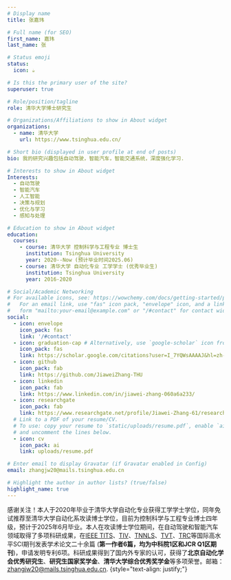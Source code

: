 ```yaml
---
# Display name
title: 张嘉玮

# Full name (for SEO)
first_name: 嘉玮
last_name: 张

# Status emoji
status:
  icon: ☕️

# Is this the primary user of the site?
superuser: true

# Role/position/tagline
role: 清华大学博士研究生

# Organizations/Affiliations to show in About widget
organizations:
  - name: 清华大学
    url: https://www.tsinghua.edu.cn/

# Short bio (displayed in user profile at end of posts)
bio: 我的研究兴趣包括自动驾驶，智能汽车，智能交通系统，深度强化学习.

# Interests to show in About widget
Interests:
  - 自动驾驶
  - 智能汽车
  - 人工智能
  - 决策与规划
  - 优化与学习
  - 感知与处理

# Education to show in About widget
education:
  courses:
    - course: 清华大学 控制科学与工程专业 博士生
      institution: Tsinghua University
      year: 2020--Now (预计毕业时间2025.06)
    - course: 清华大学 自动化专业 工学学士 (优秀毕业生)
      institution: Tsinghua University
      year: 2016-2020

# Social/Academic Networking
# For available icons, see: https://wowchemy.com/docs/getting-started/page-builder/#icons
#   For an email link, use "fas" icon pack, "envelope" icon, and a link in the
#   form "mailto:your-email@example.com" or "/#contact" for contact widget.
social:
  - icon: envelope
    icon_pack: fas
    link: '/#contact'
  - icon: graduation-cap # Alternatively, use `google-scholar` icon from `ai` icon pack
    icon_pack: fas
    link: https://scholar.google.com/citations?user=I_7YQWsAAAAJ&hl=zh-CN&authuser=1
  - icon: github
    icon_pack: fab
    link: https://github.com/JiaweiZhang-THU
  - icon: linkedin
    icon_pack: fab
    link: https://www.linkedin.com/in/jiawei-zhang-060a6a233/
  - icon: researchgate
    icon_pack: fab
    link: https://www.researchgate.net/profile/Jiawei-Zhang-61/research
  # Link to a PDF of your resume/CV.
  # To use: copy your resume to `static/uploads/resume.pdf`, enable `ai` icons in `params.yaml`,
  # and uncomment the lines below.
  - icon: cv
    icon_pack: ai
    link: uploads/resume.pdf

# Enter email to display Gravatar (if Gravatar enabled in Config)
email: zhangjw20@mails.tsinghua.edu.cn

# Highlight the author in author lists? (true/false)
highlight_name: true
---
```


感谢关注！本人于2020年毕业于清华大学自动化专业获得工学学士学位，同年免试推荐至清华大学自动化系攻读博士学位，目前为控制科学与工程专业博士四年级，预计于2025年6月毕业。本人在攻读博士学位期间，在自动驾驶和智能汽车领域取得了多项科研成果，在[IEEE TITS](https://ieeexplore.ieee.org/xpl/RecentIssue.jsp?punumber=6979)、[TIV](https://ieeexplore.ieee.org/xpl/RecentIssue.jsp?punumber=7274857)、[TNNLS](https://ieeexplore.ieee.org/xpl/RecentIssue.jsp?punumber=5962385)、[TVT](https://ieeexplore.ieee.org/xpl/RecentIssue.jsp?punumber=25)、[TRC](https://www.sciencedirect.com/journal/transportation-research-part-c-emerging-technologies)等国际高水平SCI期刊发表学术论文二十余篇 (**第一作者6篇，均为中科院1区和JCR Q1区期刊**)，申请发明专利6项。科研成果得到了国内外专家的认可，获得了**北京自动化学会优秀研究生**、**研究生国家奖学金**、**清华大学综合优秀奖学金**等多项荣誉。邮箱：zhangjw20@mails.tsinghua.edu.cn.
{style="text-align: justify;"}
